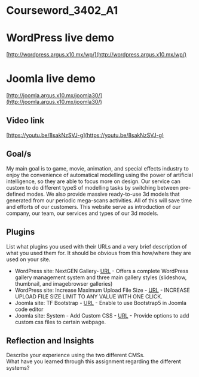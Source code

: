 # Courseword_3402_A1


# WordPress live demo
[http://wordpress.argus.x10.mx/wp/](http://wordpress.argus.x10.mx/wp/)


# Joomla live demo
[http://joomla.argus.x10.mx/joomla30/](http://joomla.argus.x10.mx/joomla30/)


## Video link
[https://youtu.be/8sakNzSVJ-g](https://youtu.be/8sakNzSVJ-g)


## Goal/s
My main goal is to game, movie, animation, and special effects industry to enjoy the convenience of automatical modelling using the power of artificial intelligence, so they are able to focus more on design. Our service can custom to do different typeS of modelling tasks by switching between pre-defined modes. We also provide massive ready-to-use 3d models that generated from our periodic mega-scans activities. All of this will save time and efforts of our customers. This website serve as introduction of our company, our team, our services and types of our 3d models.

## Plugins
List what plugins you used with their URLs and a very brief description of what you used them for.
It should be obvious from this how/where they are used on your site.
<ul>
        <li>WordPress site: NextGEN Gallery- <a href="https://wordpress.org/plugins/nextgen-gallery/">URL</a> - Offers a
            complete WordPress gallery management system and three main gallery styles (slideshow, thumbnail, and
            imagebrowser galleries)</li>
        <li>WordPress site: Increase Maximum Upload File Size - <a href="https://wordpress.org/plugins/wp-maximum-upload-file-size/">URL</a> - INCREASE UPLOAD FILE      SIZE LIMIT TO ANY VALUE WITH ONE CLICK.</li>
        <li>Joomla site: TF Bootstrap - <a href="https://extensions.joomla.org/extension/tf-bootstrap/">URL</a> - Enable
            to use Bootstrap5 in Joomla code editor</li>
        <li>Joomla site: System - Add Custom CSS - <a href="https://extensions.joomla.org/extension/add-custom-css/">URL</a> - Provide options to add custom
            css files to certain webpage.</li>
    </ul>
 
## Reflection and Insights
Describe your experience using the two different CMSs.<br>
What have you learned through this assignment regarding the different systems?
